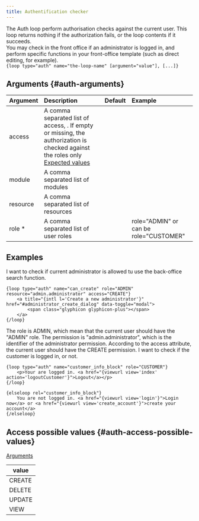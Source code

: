 ```yaml
---
title: Authentification checker
---
```


The Auth loop perform authorisation checks against the current user. This loop returns nothing if the authorization fails, or the loop contents if it succeeds.   
You may check in the front office if an administrator is logged in, and perform specific functions in your front-office template (such as direct editing, for example).   
`{loop type="auth" name="the-loop-name" [argument="value"], [...]}`

## Arguments {#auth-arguments}

| Argument | Description | Default | Example |
| ------------- |:-------------| :-------------: | :-------------|
| access      | A comma separated list of access, . If empty or missing, the authorization is checked against the roles only <br/> [Expected values](#auth-access-possible-values) |  |  |
| module       | A comma separated list of modules |  |  |
| resource       | A comma separated list of resources |  |  |
| role *       | A comma separated list of user roles |  |  role="ADMIN" or can be role="CUSTOMER" |

## Examples

I want to check if current administrator is allowed tu use the back-office search function.
```smarty
{loop type="auth" name="can_create" role="ADMIN" resource="admin.administrator" access="CREATE"}
    <a title="{intl l='Create a new administrator'}" href="#administrator_create_dialog" data-toggle="modal">
        <span class="glyphicon glyphicon-plus"></span>
    </a>
{/loop}
```

The role is ADMIN, which mean that the current user should have the "ADMIN" role. The permission is "admin.administrator", which is the identifier of the administrator permission. According to the access attribute, the current user should have the CREATE permission.
I want to check if the customer is logged in, or not.
```smarty
{loop type="auth" name="customer_info_block" role="CUSTOMER"}
    <p>Your are logged in. <a href="{viewurl view='index' action='logoutCustomer'}">Logout</a></p>
{/loop}

{elseloop rel="customer_info_block"}
    You are not logged in. <a href="{viewurl view='login'}">Login now</a> or <a href="{viewurl view='create_account'}">create your account</a>
{/elseloop}
```

## Access possible values {#auth-access-possible-values}
[Arguments](#auth-arguments)

| value  |
|--------|
| CREATE |
| DELETE |
| UPDATE |
| VIEW   |